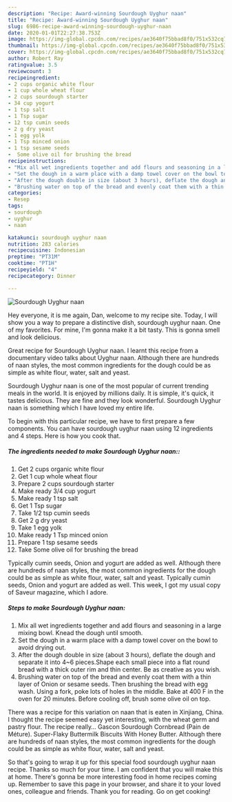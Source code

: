 ```yaml
---
description: "Recipe: Award-winning Sourdough Uyghur naan"
title: "Recipe: Award-winning Sourdough Uyghur naan"
slug: 6986-recipe-award-winning-sourdough-uyghur-naan
date: 2020-01-01T22:27:38.753Z
image: https://img-global.cpcdn.com/recipes/ae3640f75bbad8f0/751x532cq70/sourdough-uyghur-naan-recipe-main-photo.jpg
thumbnail: https://img-global.cpcdn.com/recipes/ae3640f75bbad8f0/751x532cq70/sourdough-uyghur-naan-recipe-main-photo.jpg
cover: https://img-global.cpcdn.com/recipes/ae3640f75bbad8f0/751x532cq70/sourdough-uyghur-naan-recipe-main-photo.jpg
author: Robert Ray
ratingvalue: 3.5
reviewcount: 3
recipeingredient:
- 2 cups organic white flour
- 1 cup whole wheat flour
- 2 cups sourdough starter
- 34 cup yogurt
- 1 tsp salt
- 1 Tsp sugar
- 12 tsp cumin seeds
- 2 g dry yeast
- 1 egg yolk
- 1 Tsp minced onion
- 1 tsp sesame seeds
-  Some olive oil for brushing the bread
recipeinstructions:
- "Mix all wet ingredients together and add flours and seasoning in a large mixing bowl. Knead the dough until smooth."
- "Set the dough in a warm place with a damp towel cover on the bowl to avoid drying out."
- "After the dough double in size (about 3 hours), deflate the dough and separate it into 4~6 pieces.Shape each small piece into a flat round bread with a thick outer rim and thin center. Be as creative as you wish."
- "Brushing water on top of the bread and evenly coat them with a thin layer of Onion or sesame seeds. Then brushing the bread with egg wash. Using a fork, poke lots of holes in the middle. Bake at 400 F in the oven for 20 minutes. Before cooling off, brush some olive oil on top."
categories:
- Resep
tags:
- sourdough
- uyghur
- naan

katakunci: sourdough uyghur naan
nutrition: 283 calories
recipecuisine: Indonesian
preptime: "PT31M"
cooktime: "PT1H"
recipeyield: "4"
recipecategory: Dinner

---
```



![Sourdough Uyghur naan](https://img-global.cpcdn.com/recipes/ae3640f75bbad8f0/751x532cq70/sourdough-uyghur-naan-recipe-main-photo.jpg)

Hey everyone, it is me again, Dan, welcome to my recipe site. Today, I will show you a way to prepare a distinctive dish, sourdough uyghur naan. One of my favorites. For mine, I'm gonna make it a bit tasty. This is gonna smell and look delicious.

Great recipe for Sourdough Uyghur naan. I learnt this recipe from a documentary video talks about Uyghur naan. Although there are hundreds of naan styles, the most common ingredients for the dough could be as simple as white flour, water, salt and yeast.

Sourdough Uyghur naan is one of the most popular of current trending meals in the world. It is enjoyed by millions daily. It is simple, it's quick, it tastes delicious. They are fine and they look wonderful. Sourdough Uyghur naan is something which I have loved my entire life.


To begin with this particular recipe, we have to first prepare a few components. You can have sourdough uyghur naan using 12 ingredients and 4 steps. Here is how you cook that.

##### The ingredients needed to make Sourdough Uyghur naan::

1. Get 2 cups organic white flour
1. Get 1 cup whole wheat flour
1. Prepare 2 cups sourdough starter
1. Make ready 3/4 cup yogurt
1. Make ready 1 tsp salt
1. Get 1 Tsp sugar
1. Take 1/2 tsp cumin seeds
1. Get 2 g dry yeast
1. Take 1 egg yolk
1. Make ready 1 Tsp minced onion
1. Prepare 1 tsp sesame seeds
1. Take  Some olive oil for brushing the bread


Typically cumin seeds, Onion and yogurt are added as well. Although there are hundreds of naan styles, the most common ingredients for the dough could be as simple as white flour, water, salt and yeast. Typically cumin seeds, Onion and yogurt are added as well. This week, I got my usual copy of Saveur magazine, which I adore. 

##### Steps to make Sourdough Uyghur naan:

1. Mix all wet ingredients together and add flours and seasoning in a large mixing bowl. Knead the dough until smooth.
1. Set the dough in a warm place with a damp towel cover on the bowl to avoid drying out.
1. After the dough double in size (about 3 hours), deflate the dough and separate it into 4~6 pieces.Shape each small piece into a flat round bread with a thick outer rim and thin center. Be as creative as you wish.
1. Brushing water on top of the bread and evenly coat them with a thin layer of Onion or sesame seeds. Then brushing the bread with egg wash. Using a fork, poke lots of holes in the middle. Bake at 400 F in the oven for 20 minutes. Before cooling off, brush some olive oil on top.


There was a recipe for this variation on naan that is eaten in Xinjiang, China. I thought the recipe seemed easy yet interesting, with the wheat germ and pastry flour. The recipe really… Gascon Sourdough Cornbread (Pain de Méture). Super-Flaky Buttermilk Biscuits With Honey Butter. Although there are hundreds of naan styles, the most common ingredients for the dough could be as simple as white flour, water, salt and yeast. 

So that's going to wrap it up for this special food sourdough uyghur naan recipe. Thanks so much for your time. I am confident that you will make this at home. There's gonna be more interesting food in home recipes coming up. Remember to save this page in your browser, and share it to your loved ones, colleague and friends. Thank you for reading. Go on get cooking!
